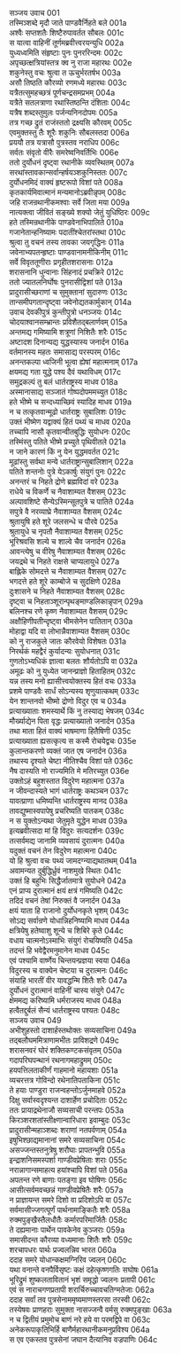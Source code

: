 सञ्जय उवाच	001  
तस्मिञ्शब्दे मृदौ जाते पाण्डवैर्निहते बले	001a  
अश्वैः सप्तशतैः शिष्टैरुपावर्तत सौबलः	001c  
स यात्वा वाहिनीं तूर्णमब्रवीत्त्वरयन्युधि	002a  
युध्यध्वमिति संहृष्टाः पुनः पुनररिन्दमः	002c  
अपृच्छत्क्षत्रियांस्तत्र क्व नु राजा महारथः	002e  
शकुनेस्तु वचः श्रुत्वा त ऊचुर्भरतर्षभ	003a  
असौ तिष्ठति कौरव्यो रणमध्ये महारथः	003c  
यत्रैतत्सुमहच्छत्रं पूर्णचन्द्रसमप्रभम्	004a  
यत्रैते सतलत्राणा रथास्तिष्ठन्ति दंशिताः	004c  
यत्रैष शब्दस्तुमुलः पर्जन्यनिनदोपमः	005a  
तत्र गच्छ द्रुतं राजंस्ततो द्रक्ष्यसि कौरवम्	005c  
एवमुक्तस्तु तैः शूरैः शकुनिः सौबलस्तदा	006a  
प्रययौ तत्र यत्रासौ पुत्रस्तव नराधिप	006c  
सर्वतः संवृतो वीरैः समरेष्वनिवर्तिभिः	006e  
ततो दुर्योधनं दृष्ट्वा रथानीके व्यवस्थितम्	007a  
सरथांस्तावकान्सर्वान्हर्षयञ्शकुनिस्ततः	007c  
दुर्योधनमिदं वाक्यं हृष्टरूपो विशां पते	008a  
कृतकार्यमिवात्मानं मन्यमानोऽब्रवीन्नृपम्	008c  
जहि राजन्रथानीकमश्वाः सर्वे जिता मया	009a  
नात्यक्त्वा जीवितं सङ्ख्ये शक्यो जेतुं युधिष्ठिरः	009c  
हते तस्मिन्रथानीके पाण्डवेनाभिपालिते	010a  
गजानेतान्हनिष्यामः पदातींश्चेतरांस्तथा	010c  
श्रुत्वा तु वचनं तस्य तावका जयगृद्धिनः	011a  
जवेनाभ्यपतन्हृष्टाः पाण्डवानामनीकिनीम्	011c  
सर्वे विवृततूणीराः प्रगृहीतशरासनाः	012a  
शरासनानि धुन्वानाः सिंहनादं प्रचक्रिरे	012c  
ततो ज्यातलनिर्घोषः पुनरासीद्विशां पते	013a  
प्रादुरासीच्छराणां च सुमुक्तानां सुदारुणः	013c  
तान्समीपगतान्दृष्ट्वा जवेनोद्यतकार्मुकान्	014a  
उवाच देवकीपुत्रं कुन्तीपुत्रो धनञ्जयः	014c  
चोदयाश्वानसम्भ्रान्तः प्रविशैतद्बलार्णवम्	015a  
अन्तमद्य गमिष्यामि शत्रूणां निशितैः शरैः	015c  
अष्टादश दिनान्यद्य युद्धस्यास्य जनार्दन	016a  
वर्तमानस्य महतः समासाद्य परस्परम्	016c  
अनन्तकल्पा ध्वजिनी भूत्वा ह्येषां महात्मनाम्	017a  
क्षयमद्य गता युद्धे पश्य दैवं यथाविधम्	017c  
समुद्रकल्पं तु बलं धार्तराष्ट्रस्य माधव	018a  
अस्मानासाद्य सञ्जातं गोष्पदोपममच्युत	018c  
हते भीष्मे च सन्दध्याच्छिवं स्यादिह माधव	019a  
न च तत्कृतवान्मूढो धार्तराष्ट्रः सुबालिशः	019c  
उक्तं भीष्मेण यद्वाक्यं हितं पथ्यं च माधव	020a  
तच्चापि नासौ कृतवान्वीतबुद्धिः सुयोधनः	020c  
तस्मिंस्तु पतिते भीष्मे प्रच्युते पृथिवीतले	021a  
न जाने कारणं किं नु येन युद्धमवर्तत	021c  
मूढांस्तु सर्वथा मन्ये धार्तराष्ट्रान्सुबालिशान्	022a  
पतिते शन्तनोः पुत्रे येऽकार्षुः संयुगं पुनः	022c  
अनन्तरं च निहते द्रोणे ब्रह्मविदां वरे	023a  
राधेये च विकर्णे च नैवाशाम्यत वैशसम्	023c  
अल्पावशिष्टे सैन्येऽस्मिन्सूतपुत्रे च पातिते	024a  
सपुत्रे वै नरव्याघ्रे नैवाशाम्यत वैशसम्	024c  
श्रुतायुषि हते शूरे जलसन्धे च पौरवे	025a  
श्रुतायुधे च नृपतौ नैवाशाम्यत वैशसम्	025c  
भूरिश्रवसि शल्ये च शाल्वे चैव जनार्दन	026a  
आवन्त्येषु च वीरेषु नैवाशाम्यत वैशसम्	026c  
जयद्रथे च निहते राक्षसे चाप्यलायुधे	027a  
बाह्लिके सोमदत्ते च नैवाशाम्यत वैशसम्	027c  
भगदत्ते हते शूरे काम्बोजे च सुदक्षिणे	028a  
दुःशासने च निहते नैवाशाम्यत वैशसम्	028c  
दृष्ट्वा च निहताञ्शूरान्पृथङ्माण्डलिकान्नृपान्	029a  
बलिनश्च रणे कृष्ण नैवाशाम्यत वैशसम्	029c  
अक्षौहिणीपतीन्दृष्ट्वा भीमसेनेन पातितान्	030a  
मोहाद्वा यदि वा लोभान्नैवाशाम्यत वैशसम्	030c  
को नु राजकुले जातः कौरवेयो विशेषतः	031a  
निरर्थकं महद्वैरं कुर्यादन्यः सुयोधनात्	031c  
गुणतोऽभ्यधिकं ज्ञात्वा बलतः शौर्यतोऽपि वा	032a  
अमूढः को नु युध्येत जानन्प्राज्ञो हिताहितम्	032c  
यन्न तस्य मनो ह्यासीत्त्वयोक्तस्य हितं वचः	033a  
प्रशमे पाण्डवैः सार्धं सोऽन्यस्य शृणुयात्कथम्	033c  
येन शान्तनवो भीष्मो द्रोणो विदुर एव च	034a  
प्रत्याख्याताः शमस्यार्थे किं नु तस्याद्य भेषजम्	034c  
मौर्ख्याद्येन पिता वृद्धः प्रत्याख्यातो जनार्दन	035a  
तथा माता हितं वाक्यं भाषमाणा हितैषिणी	035c  
प्रत्याख्याता ह्यसत्कृत्य स कस्मै रोचयेद्वचः	035e  
कुलान्तकरणो व्यक्तं जात एष जनार्दन	036a  
तथास्य दृश्यते चेष्टा नीतिश्चैव विशां पते	036c  
नैष दास्यति नो राज्यमिति मे मतिरच्युत	036e  
उक्तोऽहं बहुशस्तात विदुरेण महात्मना	037a  
न जीवन्दास्यते भागं धार्तराष्ट्रः कथञ्चन	037c  
यावत्प्राणा धमिष्यन्ति धार्तराष्ट्रस्य मानद	038a  
तावद्युष्मास्वपापेषु प्रचरिष्यति पातकम्	038c  
न स युक्तोऽन्यथा जेतुमृते युद्धेन माधव	039a  
इत्यब्रवीत्सदा मां हि विदुरः सत्यदर्शनः	039c  
तत्सर्वमद्य जानामि व्यवसायं दुरात्मनः	040a  
यदुक्तं वचनं तेन विदुरेण महात्मना	040c  
यो हि श्रुत्वा वचः पथ्यं जामदग्न्याद्यथातथम्	041a  
अवामन्यत दुर्बुद्धिर्ध्रुवं नाशमुखे स्थितः	041c  
उक्तं हि बहुभिः सिद्धैर्जातमात्रे सुयोधने	042a  
एनं प्राप्य दुरात्मानं क्षयं क्षत्रं गमिष्यति	042c  
तदिदं वचनं तेषां निरुक्तं वै जनार्दन	043a  
क्षयं याता हि राजानो दुर्योधनकृते भृशम्	043c  
सोऽद्य सर्वान्रणे योधान्निहनिष्यामि माधव	044a  
क्षत्रियेषु हतेष्वाशु शून्ये च शिबिरे कृते	044c  
वधाय चात्मनोऽस्माभिः संयुगं रोचयिष्यति	045a  
तदन्तं हि भवेद्वैरमनुमानेन माधव	045c  
एवं पश्यामि वार्ष्णेय चिन्तयन्प्रज्ञया स्वया	046a  
विदुरस्य च वाक्येन चेष्टया च दुरात्मनः	046c  
संयाहि भारतीं वीर यावद्धन्मि शितैः शरैः	047a  
दुर्योधनं दुरात्मानं वाहिनीं चास्य संयुगे	047c  
क्षेममद्य करिष्यामि धर्मराजस्य माधव	048a  
हत्वैतद्दुर्बलं सैन्यं धार्तराष्ट्रस्य पश्यतः	048c  
सञ्जय उवाच	049  
अभीशुहस्तो दाशार्हस्तथोक्तः सव्यसाचिना	049a  
तद्बलौघममित्राणामभीतः प्राविशद्रणे	049c  
शरासनवरं घोरं शक्तिकण्टकसंवृतम्	050a  
गदापरिघपन्थानं रथनागमहाद्रुमम्	050c  
हयपत्तिलताकीर्णं गाहमानो महायशाः	051a  
व्यचरत्तत्र गोविन्दो रथेनातिपताकिना	051c  
ते हयाः पाण्डुरा राजन्वहन्तोऽर्जुनमाहवे	052a  
दिक्षु सर्वास्वदृश्यन्त दाशार्हेण प्रचोदिताः	052c  
ततः प्रायाद्रथेनाजौ सव्यसाची परन्तपः	053a  
किरञ्शरशतांस्तीक्ष्णान्वारिधारा इवाम्बुदः	053c  
प्रादुरासीन्महाञ्शब्दः शराणां नतपर्वणाम्	054a  
इषुभिश्छाद्यमानानां समरे सव्यसाचिना	054c  
असज्जन्तस्तनुत्रेषु शरौघाः प्रापतन्भुवि	055a  
इन्द्राशनिसमस्पर्शा गाण्डीवप्रेषिताः शराः	055c  
नरान्नागान्समाहत्य हयांश्चापि विशां पते	056a  
अपतन्त रणे बाणाः पतङ्गा इव घोषिणः	056c  
आसीत्सर्वमवच्छन्नं गाण्डीवप्रेषितैः शरैः	057a  
न प्राज्ञायन्त समरे दिशो वा प्रदिशोऽपि वा	057c  
सर्वमासीज्जगत्पूर्णं पार्थनामाङ्कितैः शरैः	058a  
रुक्मपुङ्खैस्तैलधौतैः कर्मारपरिमार्जितैः	058c  
ते दह्यमानाः पार्थेन पावकेनेव कुञ्जराः	059a  
समासीदन्त कौरव्या वध्यमानाः शितैः शरैः	059c  
शरचापधरः पार्थः प्रज्वलन्निव भारत	060a  
ददाह समरे योधान्कक्षमग्निरिव ज्वलन्	060c  
यथा वनान्ते वनपैर्विसृष्टः कक्षं दहेत्कृष्णगतिः सघोषः	061a  
भूरिद्रुमं शुष्कलतावितानं भृशं समृद्धो ज्वलनः प्रतापी	061c  
एवं स नाराचगणप्रतापी शरार्चिरुच्चावचतिग्मतेजाः	062a  
ददाह सर्वां तव पुत्रसेनाममृष्यमाणस्तरसा तरस्वी	062c  
तस्येषवः प्राणहराः सुमुक्ता नासज्जन्वै वर्मसु रुक्मपुङ्खाः	063a  
न च द्वितीयं प्रमुमोच बाणं नरे हये वा परमद्विपे वा	063c  
अनेकरूपाकृतिभिर्हि बाणैर्महारथानीकमनुप्रविश्य	064a  
स एव एकस्तव पुत्रसेनां जघान दैत्यानिव वज्रपाणिः	064c  
